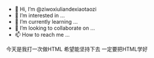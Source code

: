 - 👋 Hi, I’m @ziwoxiuliandexiaotaozi
- 👀 I’m interested in ...
- 🌱 I’m currently learning ...
- 💞️ I’m looking to collaborate on ...
- 📫 How to reach me ...

<!---
ziwoxiuliandexiaotaozi/ziwoxiuliandexiaotaozi is a ✨ special ✨ repository because its `README.md` (this file) appears on your GitHub profile.
You can click the Preview link to take a look at your changes.
--->
今天是我打一次做HTML 希望能坚持下去 一定要把HTML学好
